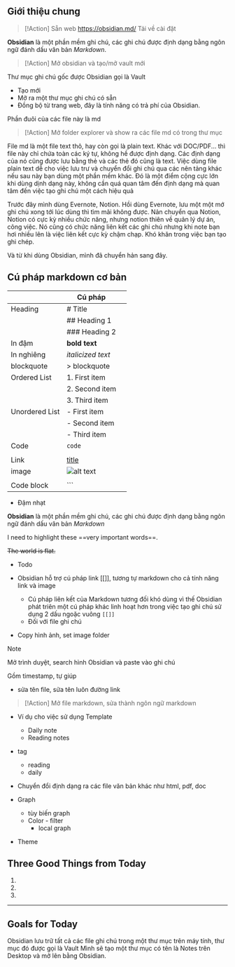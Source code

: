 
## Giới thiệu chung

> [!Action]
> Sẵn web  https://obsidian.md/
> Tải về cài đặt

**Obsidian** là một phần mềm ghi chú, các ghi chú được định dạng bằng ngôn ngữ đánh dấu văn bản *Markdown*.

> [!Action]
> Mở obsidian và tạo/mở vault mới

Thư mục ghi chú gốc được Obsidian gọi là Vault
- Tạo mới
- Mở ra một thư mục ghi chú có sẵn
- Đồng bộ từ trang web, đây là tính năng có trả phí của Obsidian.

Phần đuôi của các file này là md

> [!Action]
> Mở folder explorer và show ra các file md có trong thư mục

File md là một file text thô, hay còn gọi là plain text. Khác với DOC/PDF... thì file này chỉ chứa toàn các ký tự, không hề được định dạng. Các định dạng của nó cũng được lưu bằng thẻ và các thẻ đó cũng là text. Việc dùng file plain text dễ cho việc lưu trư và chuyển đổi ghi chú qua các nên tảng khác nếu sau này bạn dùng một phần mềm khác. Đó là một điểm cộng cực lớn khi dùng dịnh dạng này, không cần quá quan tâm đến định dạng mà quan tâm đến việc tạo ghi chú một cách hiệu quả

Trước đây mình dùng Evernote, Notion. Hồi dùng Evernote, lưu một một mớ ghi chú xong tới lúc dùng thì tìm mãi không được. Nản chuyển qua Notion, Notion có cực kỳ nhiều chức năng, nhưng notion thiên về quản lý dự án, công việc. Nó cũng có chức năng liên kết các ghi chú nhưng khi note bạn hơi nhiều lên là việc liên kết cực kỳ chậm chạp. Khó khăn trong việc bạn tạo ghi chép.

Và từ khi dùng Obsidian, mình đã chuyển hản sang đây.


## Cú pháp markdown cơ bản

|                | Cú pháp                          |     |
| -------------- | -------------------------------- | --- |
| Heading        | # Title                          |     |
|                | ## Heading 1                     |     |
|                | ### Heading 2                    |     |
| In đậm         | **bold text**                    |     |
| In nghiêng     | *italicized text*                |     |
| blockquote     | > blockquote                     |     |
| Ordered List   | 1. First item                    |     |
|                | 2. Second item                   |     |
|                | 3. Third item                    |     |
| Unordered List | - First item                     |     |
|                | - Second item                    |     |
|                | - Third item                     |     |
| Code           | `code`                           |     |
|                |                                  |     |
| Link           | [title](https://www.example.com) |     |
| image          | ![alt text](image.jpg)           |     |
|                |                                  |     |
| Code block     | ```                              |     |


- Đậm nhạt

**Obsidian** là một phần mềm ghi chú, các ghi chú được định dạng bằng ngôn ngữ đánh dấu văn bản *Markdown*

I need to highlight these ==very important words==.

~~The world is flat.~~

- Todo
- Obsidian hỗ trợ cú pháp link [[]], tương tự markdown cho cả tính năng link và image
	- Cú pháp liên kết của Markdown tương đối khó dùng vì thế Obsidian phát triên một cú pháp khác linh hoạt hơn trong việc tạo ghi chú sử dụng 2 dấu ngoặc vuông `[[]]`
	 - Đối với file ghi chú

- Copy hình ảnh, set image folder
> [!NOTE]
> Mở trình duyệt, search hình Obsidian và paste vào ghi chú

Gồm timestamp, tự giúp

- sửa tên file, sửa tên luôn đường link
> [!Action]
> Mở file markdown, sửa thành ngôn ngữ markdown

- Ví dụ cho việc sử dụng Template
	- Daily note
	- Reading notes
 - tag
	 - reading
	  - daily

- Chuyển đổi định dạng ra các file văn bản khác như html, pdf, doc

- Graph 
	- tùy biến graph
	 - Color
	  - filter
	   - local graph

- Theme

## Three Good Things from Today
1. 
2. 
3. 

---

## Goals for Today

Obsidian lưu trữ tất cả các file ghi chú trong một thư mục trên máy tính, thư mục đó được gọi là Vault
Mình sẽ tạo một thư mục có tên là Notes trên Desktop và mở lên bằng Obsidian.